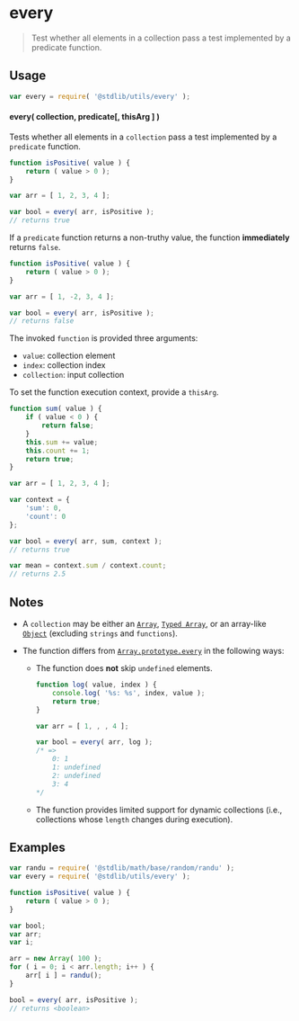 # every

> Test whether all elements in a collection pass a test implemented by a predicate function.


<!-- Section to include introductory text. Make sure to keep an empty line after the intro `section` element and another before the `/section` close. -->

<section class="intro">

</section>

<!-- /.intro -->

<!-- Package usage documentation. -->

<section class="usage">

## Usage

``` javascript
var every = require( '@stdlib/utils/every' );
```

#### every( collection, predicate\[, thisArg \] )

Tests whether all elements in a `collection` pass a test implemented by a `predicate` function.

``` javascript
function isPositive( value ) {
    return ( value > 0 );
}

var arr = [ 1, 2, 3, 4 ];

var bool = every( arr, isPositive );
// returns true
```

If a `predicate` function returns a non-truthy value, the function __immediately__ returns `false`.

``` javascript
function isPositive( value ) {
    return ( value > 0 );
}

var arr = [ 1, -2, 3, 4 ];

var bool = every( arr, isPositive );
// returns false
```

The invoked `function` is provided three arguments:

* `value`: collection element
* `index`: collection index
* `collection`: input collection

To set the function execution context, provide a `thisArg`.

``` javascript
function sum( value ) {
    if ( value < 0 ) {
        return false;
    }
    this.sum += value;
    this.count += 1;
    return true;
}

var arr = [ 1, 2, 3, 4 ];

var context = {
    'sum': 0,
    'count': 0
}; 

var bool = every( arr, sum, context );
// returns true

var mean = context.sum / context.count;
// returns 2.5
```


</section>

<!-- /.usage -->

<!-- Package usage notes. Make sure to keep an empty line after the `section` element and another before the `/section` close. -->

<section class="notes">

## Notes

* A `collection` may be either an [`Array`][mdn-array], [`Typed Array`][mdn-typed-array], or an array-like [`Object`][mdn-object] (excluding `strings` and `functions`).

* The function differs from [`Array.prototype.every`][mdn-array-every] in the following ways:

  * The function does __not__ skip `undefined` elements.

    ``` javascript
    function log( value, index ) {
        console.log( '%s: %s', index, value );
        return true;
    }

    var arr = [ 1, , , 4 ];

    var bool = every( arr, log );
    /* =>
        0: 1
        1: undefined
        2: undefined
        3: 4
    */    
    ```

  * The function provides limited support for dynamic collections (i.e., collections whose `length` changes during execution).

</section>

<!-- /.notes -->

<!-- Package usage examples. -->

<section class="examples">

## Examples

``` javascript
var randu = require( '@stdlib/math/base/random/randu' );
var every = require( '@stdlib/utils/every' );

function isPositive( value ) {
    return ( value > 0 );
}

var bool;
var arr;
var i;

arr = new Array( 100 );
for ( i = 0; i < arr.length; i++ ) {
    arr[ i ] = randu();
}

bool = every( arr, isPositive );
// returns <boolean>
```

</section>

<!-- /.examples -->

<!-- Section to include cited references. If references are included, add a horizontal rule *before* the section. Make sure to keep an empty line after the `section` element and another before the `/section` close. -->

<section class="references">

</section>

<!-- /.references -->

<!-- Section for all links. Make sure to keep an empty line after the `section` element and another before the `/section` close. -->

<section class="links">

[mdn-array]: https://developer.mozilla.org/en-US/docs/Web/JavaScript/Reference/Global_Objects/Array
[mdn-typed-array]: https://developer.mozilla.org/en-US/docs/Web/JavaScript/Reference/Global_Objects/TypedArray
[mdn-object]: https://developer.mozilla.org/en-US/docs/Web/JavaScript/Reference/Global_Objects/Object

[mdn-array-every]: https://developer.mozilla.org/en-US/docs/Web/JavaScript/Reference/Global_Objects/Array/every

</section>

<!-- /.links -->

